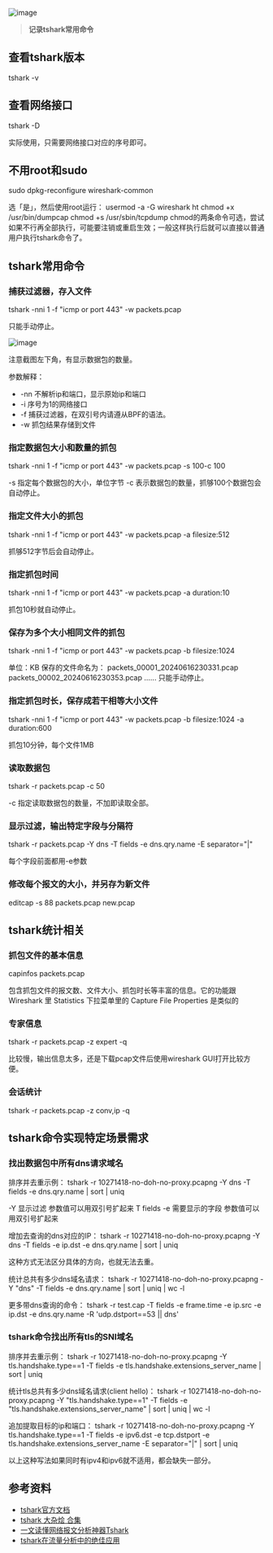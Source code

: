 ![image](https://github.com/user-attachments/assets/e3ea6ef6-3bc8-4877-8e0a-704e7a87104e)

> **记录tshark常用命令**

## 查看tshark版本
tshark -v

## 查看网络接口
tshark -D

实际使用，只需要网络接口对应的序号即可。

## 不用root和sudo
sudo dpkg-reconfigure wireshark-common

选「是」，然后使用root运行：
usermod -a -G wireshark ht
chmod +x /usr/bin/dumpcap
chmod +s /usr/sbin/tcpdump
chmod的两条命令可选，尝试如果不行再全部执行，可能要注销或重启生效；一般这样执行后就可以直接以普通用户执行tshark命令了。

## tshark常用命令
### 捕获过滤器，存入文件
tshark -nni 1 -f "icmp or port 443" -w packets.pcap

只能手动停止。

![image](https://github.com/user-attachments/assets/a206c4fb-6e09-4ebe-b689-9e398bc67e0c)

注意截图左下角，有显示数据包的数量。

参数解释：

- -nn 不解析ip和端口，显示原始ip和端口
- -i 序号为1的网络接口
- -f 捕获过滤器，在双引号内请遵从BPF的语法。
- -w 抓包结果存储到文件

### 指定数据包大小和数量的抓包
tshark -nni 1 -f "icmp or port 443" -w packets.pcap -s 100-c 100

-s 指定每个数据包的大小，单位字节
-c 表示数据包的数量，抓够100个数据包会自动停止。

### 指定文件大小的抓包
tshark -nni 1 -f "icmp or port 443" -w packets.pcap -a filesize:512

抓够512字节后会自动停止。

### 指定抓包时间
tshark -nni 1 -f "icmp or port 443" -w packets.pcap -a duration:10

抓包10秒就自动停止。

### 保存为多个大小相同文件的抓包
tshark -nni 1 -f "icmp or port 443" -w packets.pcap -b filesize:1024

单位：KB
保存的文件命名为： 
packets_00001_20240616230331.pcap 
packets_00002_20240616230353.pcap
......
只能手动停止。

### 指定抓包时长，保存成若干相等大小文件
tshark -nni 1 -f "icmp or port 443" -w packets.pcap -b filesize:1024 -a duration:600

抓包10分钟，每个文件1MB

### 读取数据包
tshark -r packets.pcap -c 50

-c 指定读取数据包的数量，不加即读取全部。

### 显示过滤，输出特定字段与分隔符
tshark -r packets.pcap -Y dns -T fields -e dns.qry.name -E separator="|"

每个字段前面都用-e参数

### 修改每个报文的大小，并另存为新文件
editcap -s 88 packets.pcap new.pcap

## tshark统计相关
### 抓包文件的基本信息
capinfos packets.pcap

包含抓包文件的报文数、文件大小、抓包时长等丰富的信息。它的功能跟 Wireshark 里 Statistics 下拉菜单里的 Capture File Properties 是类似的

### 专家信息
tshark -r packets.pcap -z expert -q

比较慢，输出信息太多，还是下载pcap文件后使用wireshark GUI打开比较方便。

### 会话统计
tshark -r packets.pcap -z conv,ip -q

## tshark命令实现特定场景需求

### 找出数据包中所有dns请求域名

排序并去重示例：
tshark -r 10271418-no-doh-no-proxy.pcapng -Y dns -T fields -e dns.qry.name | sort | uniq

-Y 显示过滤 参数值可以用双引号扩起来
T fields -e 需要显示的字段 参数值可以用双引号扩起来

增加去查询的dns对应的IP：
tshark -r 10271418-no-doh-no-proxy.pcapng -Y dns -T fields -e ip.dst -e dns.qry.name | sort | uniq

这种方式无法区分具体的方向，也就无法去重。

统计总共有多少dns域名请求：
tshark -r 10271418-no-doh-no-proxy.pcapng -Y "dns" -T fields -e dns.qry.name | sort | uniq | wc -l

更多带dns查询的命令：
tshark -r test.cap -T fields -e frame.time -e ip.src -e ip.dst -e dns.qry.name -R 'udp.dstport==53 || dns'

### tshark命令找出所有tls的SNI域名

排序并去重示例：
tshark -r 10271418-no-doh-no-proxy.pcapng -Y tls.handshake.type==1 -T fields  -e tls.handshake.extensions_server_name | sort | uniq

统计tls总共有多少dns域名请求(client hello)：
tshark -r 10271418-no-doh-no-proxy.pcapng -Y "tls.handshake.type==1" -T fields  -e "tls.handshake.extensions_server_name" | sort | uniq | wc -l

追加提取目标的ip和端口：
tshark -r 10271418-no-doh-no-proxy.pcapng -Y tls.handshake.type==1 -T fields  -e ipv6.dst -e tcp.dstport -e tls.handshake.extensions_server_name -E separator="|"  | sort | uniq

以上这种写法如果同时有ipv4和ipv6就不适用，都会缺失一部分。



## 参考资料
- [tshark官方文档](https://www.wireshark.org/docs/man-pages/tshark.html)
- [tshark 大杂烩 合集](https://const.net.cn/668.html)
- [一文读懂网络报文分析神器Tshark](https://cloud.tencent.com/developer/article/2312883)
- [tshark在流量分析中的绝佳应用](https://blog.csdn.net/weixin_44288604/article/details/123807294)